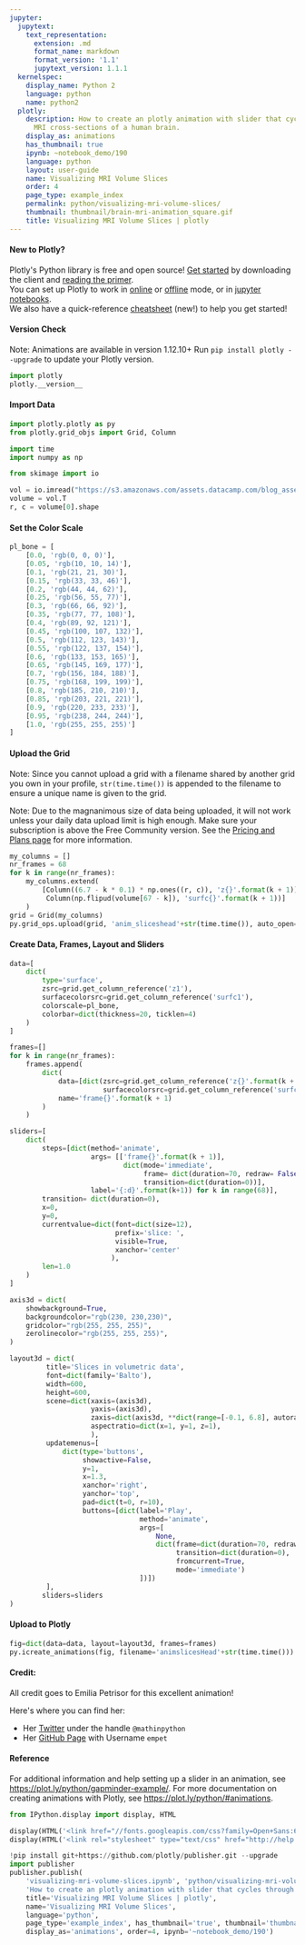 ```yaml
---
jupyter:
  jupytext:
    text_representation:
      extension: .md
      format_name: markdown
      format_version: '1.1'
      jupytext_version: 1.1.1
  kernelspec:
    display_name: Python 2
    language: python
    name: python2
  plotly:
    description: How to create an plotly animation with slider that cycles through
      MRI cross-sections of a human brain.
    display_as: animations
    has_thumbnail: true
    ipynb: ~notebook_demo/190
    language: python
    layout: user-guide
    name: Visualizing MRI Volume Slices
    order: 4
    page_type: example_index
    permalink: python/visualizing-mri-volume-slices/
    thumbnail: thumbnail/brain-mri-animation_square.gif
    title: Visualizing MRI Volume Slices | plotly
---
```


#### New to Plotly?
Plotly's Python library is free and open source! [Get started](https://plot.ly/python/getting-started/) by downloading the client and [reading the primer](https://plot.ly/python/getting-started/).
<br>You can set up Plotly to work in [online](https://plot.ly/python/getting-started/#initialization-for-online-plotting) or [offline](https://plot.ly/python/getting-started/#initialization-for-offline-plotting) mode, or in [jupyter notebooks](https://plot.ly/python/getting-started/#start-plotting-online).
<br>We also have a quick-reference [cheatsheet](https://images.plot.ly/plotly-documentation/images/python_cheat_sheet.pdf) (new!) to help you get started!


#### Version Check
Note: Animations are available in version 1.12.10+
Run `pip install plotly --upgrade` to update your Plotly version.

```python
import plotly
plotly.__version__
```

#### Import Data

```python
import plotly.plotly as py
from plotly.grid_objs import Grid, Column

import time
import numpy as np

from skimage import io

vol = io.imread("https://s3.amazonaws.com/assets.datacamp.com/blog_assets/attention-mri.tif")
volume = vol.T
r, c = volume[0].shape
```

#### Set the Color Scale

```python
pl_bone = [
    [0.0, 'rgb(0, 0, 0)'],
    [0.05, 'rgb(10, 10, 14)'],
    [0.1, 'rgb(21, 21, 30)'],
    [0.15, 'rgb(33, 33, 46)'],
    [0.2, 'rgb(44, 44, 62)'],
    [0.25, 'rgb(56, 55, 77)'],
    [0.3, 'rgb(66, 66, 92)'],
    [0.35, 'rgb(77, 77, 108)'],
    [0.4, 'rgb(89, 92, 121)'],
    [0.45, 'rgb(100, 107, 132)'],
    [0.5, 'rgb(112, 123, 143)'],
    [0.55, 'rgb(122, 137, 154)'],
    [0.6, 'rgb(133, 153, 165)'],
    [0.65, 'rgb(145, 169, 177)'],
    [0.7, 'rgb(156, 184, 188)'],
    [0.75, 'rgb(168, 199, 199)'],
    [0.8, 'rgb(185, 210, 210)'],
    [0.85, 'rgb(203, 221, 221)'],
    [0.9, 'rgb(220, 233, 233)'],
    [0.95, 'rgb(238, 244, 244)'],
    [1.0, 'rgb(255, 255, 255)']
]
```

#### Upload the Grid
Note: Since you cannot upload a grid with a filename shared by another grid you own in your profile, `str(time.time())` is appended to the filename to ensure a unique name is given to the grid.

Note: Due to the magnanimous size of data being uploaded, it will not work unless your daily data upload limit is high enough. Make sure your subscription is above the Free Community version. See the [Pricing and Plans page](https://plot.ly/products/cloud/) for more information.

```python
my_columns = []
nr_frames = 68
for k in range(nr_frames):
    my_columns.extend(
        [Column((6.7 - k * 0.1) * np.ones((r, c)), 'z{}'.format(k + 1)),
         Column(np.flipud(volume[67 - k]), 'surfc{}'.format(k + 1))]
    )
grid = Grid(my_columns)
py.grid_ops.upload(grid, 'anim_sliceshead'+str(time.time()), auto_open=False)
```

#### Create Data, Frames, Layout and Sliders

```python
data=[
    dict(
        type='surface', 
        zsrc=grid.get_column_reference('z1'),
        surfacecolorsrc=grid.get_column_reference('surfc1'),
        colorscale=pl_bone,
        colorbar=dict(thickness=20, ticklen=4)
    )
]

frames=[]
for k in range(nr_frames):
    frames.append(
        dict(
            data=[dict(zsrc=grid.get_column_reference('z{}'.format(k + 1)),
                       surfacecolorsrc=grid.get_column_reference('surfc{}'.format(k + 1)))],
            name='frame{}'.format(k + 1)
        )
    )

sliders=[
    dict(
        steps=[dict(method='animate',
                    args= [['frame{}'.format(k + 1)],
                            dict(mode='immediate',
                                 frame= dict(duration=70, redraw= False),
                                 transition=dict(duration=0))],
                    label='{:d}'.format(k+1)) for k in range(68)], 
        transition= dict(duration=0),
        x=0,
        y=0, 
        currentvalue=dict(font=dict(size=12), 
                          prefix='slice: ', 
                          visible=True, 
                          xanchor='center'
                         ),  
        len=1.0
    )
]

axis3d = dict(
    showbackground=True, 
    backgroundcolor="rgb(230, 230,230)",
    gridcolor="rgb(255, 255, 255)",      
    zerolinecolor="rgb(255, 255, 255)",  
)

layout3d = dict(
         title='Slices in volumetric data', 
         font=dict(family='Balto'),
         width=600,
         height=600,
         scene=dict(xaxis=(axis3d),
                    yaxis=(axis3d), 
                    zaxis=dict(axis3d, **dict(range=[-0.1, 6.8], autorange=False)), 
                    aspectratio=dict(x=1, y=1, z=1),
                    ),
         updatemenus=[
             dict(type='buttons',
                  showactive=False,
                  y=1,
                  x=1.3,
                  xanchor='right',
                  yanchor='top',
                  pad=dict(t=0, r=10),
                  buttons=[dict(label='Play',
                                method='animate',
                                args=[
                                    None, 
                                    dict(frame=dict(duration=70, redraw=False),
                                         transition=dict(duration=0),
                                         fromcurrent=True,
                                         mode='immediate')
                                ])])
         ],
        sliders=sliders
)
```

#### Upload to Plotly

```python
fig=dict(data=data, layout=layout3d, frames=frames)
py.icreate_animations(fig, filename='animslicesHead'+str(time.time()))
```

#### Credit:
All credit goes to Emilia Petrisor for this excellent animation!

Here's where you can find her:
- Her [Twitter](https://twitter.com/mathinpython) under the handle `@mathinpython`
- Her [GitHub Page](https://github.com/empet) with Username `empet`


#### Reference
For additional information and help setting up a slider in an animation, see https://plot.ly/python/gapminder-example/. For more documentation on creating animations with Plotly, see https://plot.ly/python/#animations.

```python
from IPython.display import display, HTML

display(HTML('<link href="//fonts.googleapis.com/css?family=Open+Sans:600,400,300,200|Inconsolata|Ubuntu+Mono:400,700" rel="stylesheet" type="text/css" />'))
display(HTML('<link rel="stylesheet" type="text/css" href="http://help.plot.ly/documentation/all_static/css/ipython-notebook-custom.css">'))

!pip install git+https://github.com/plotly/publisher.git --upgrade
import publisher
publisher.publish(
    'visualizing-mri-volume-slices.ipynb', 'python/visualizing-mri-volume-slices/', 'Visualizing MRI Volume Slices | plotly',
    'How to create an plotly animation with slider that cycles through MRI cross-sections of a human brain.',
    title='Visualizing MRI Volume Slices | plotly',
    name='Visualizing MRI Volume Slices',
    language='python',
    page_type='example_index', has_thumbnail='true', thumbnail='thumbnail/brain-mri-animation_square.gif',
    display_as='animations', order=4, ipynb='~notebook_demo/190')
```

```python

```
